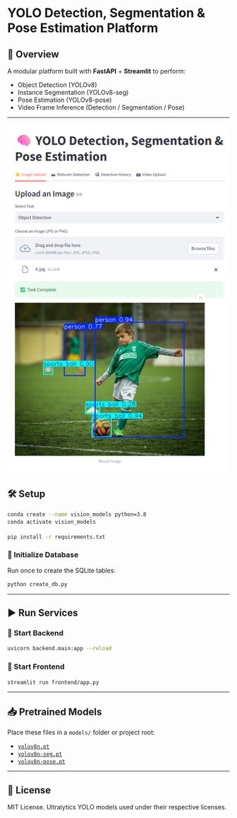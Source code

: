 # YOLO Detection, Segmentation & Pose Estimation Platform
## 🧩 Overview
A modular platform built with **FastAPI** + **Streamlit** to perform:
- Object Detection (YOLOv8)
- Instance Segmentation (YOLOv8-seg)
- Pose Estimation (YOLOv8-pose)
- Video Frame Inference (Detection / Segmentation / Pose)

---


![frontend_layout](frontend_layout.png)
## 🛠️ Setup

```bash
conda create --name vision_models python=3.8
conda activate vision_models

pip install -r requirements.txt
```

### 🔹 Initialize Database
Run once to create the SQLite tables:

```bash
python create_db.py
```

---

## ▶️ Run Services


### 🔹 Start Backend
```bash
uvicorn backend.main:app --reload
```

### 🔹 Start Frontend
```bash
streamlit run frontend/app.py
```

---


## 📥 Pretrained Models
Place these files in a `models/` folder or project root:

- [`yolov8n.pt`](https://github.com/ultralytics/assets/releases/download/v0.0.0/yolov8n.pt)
- [`yolov8n-seg.pt`](https://github.com/ultralytics/assets/releases/download/v0.0.0/yolov8n-seg.pt)
- [`yolov8n-pose.pt`](https://github.com/ultralytics/assets/releases/download/v0.0.0/yolov8n-pose.pt)


---


## 📜 License
MIT License. Ultralytics YOLO models used under their respective licenses.
